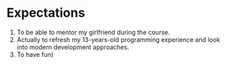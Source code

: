# Expectations

1. To be able to mentor my girlfriend during the course.
2. Actually to refresh my 13-years-old programming experience and look into modern development approaches.
3. To have fun)